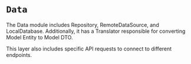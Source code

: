 # ``Data``

<!--@START_MENU_TOKEN@-->The Data module includes Repository, RemoteDataSource, and LocalDatabase. Additionally, it has a Translator responsible for converting Model Entity to Model DTO.
This layer also includes specific API requests to connect to different endpoints.
<!--@END_MENU_TOKEN@-->